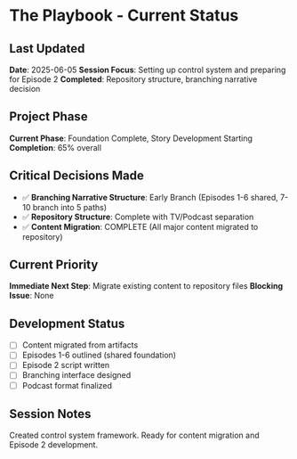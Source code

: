 # The Playbook - Current Status

## Last Updated
**Date**: 2025-06-05
**Session Focus**: Setting up control system and preparing for Episode 2
**Completed**: Repository structure, branching narrative decision

## Project Phase
**Current Phase**: Foundation Complete, Story Development Starting
**Completion**: 65% overall

## Critical Decisions Made
- ✅ **Branching Narrative Structure**: Early Branch (Episodes 1-6 shared, 7-10 branch into 5 paths)
- ✅ **Repository Structure**: Complete with TV/Podcast separation
- ✅ **Content Migration**: COMPLETE (All major content migrated to repository)

## Current Priority
**Immediate Next Step**: Migrate existing content to repository files
**Blocking Issue**: None

## Development Status
- [ ] Content migrated from artifacts
- [ ] Episodes 1-6 outlined (shared foundation)
- [ ] Episode 2 script written
- [ ] Branching interface designed
- [ ] Podcast format finalized

## Session Notes
Created control system framework. Ready for content migration and Episode 2 development.